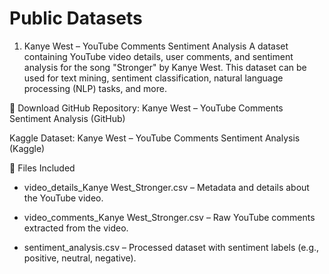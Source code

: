 # Public Datasets

1. Kanye West – YouTube Comments Sentiment Analysis
A dataset containing YouTube video details, user comments, and sentiment analysis for the song "Stronger" by Kanye West. This dataset can be used for text mining, sentiment classification, natural language processing (NLP) tasks, and more.

🔗 Download
GitHub Repository:
Kanye West – YouTube Comments Sentiment Analysis (GitHub)

Kaggle Dataset:
Kanye West – YouTube Comments Sentiment Analysis (Kaggle)

📂 Files Included

- video_details_Kanye West_Stronger.csv – Metadata and details about the YouTube video.

- video_comments_Kanye West_Stronger.csv – Raw YouTube comments extracted from the video.

- sentiment_analysis.csv – Processed dataset with sentiment labels (e.g., positive, neutral, negative).

